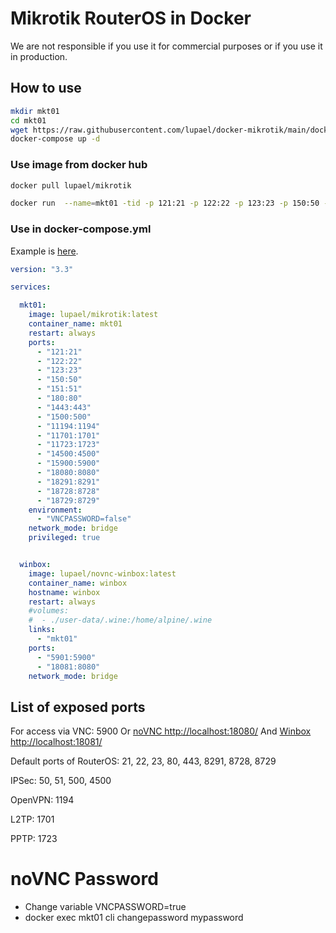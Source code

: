 # Mikrotik RouterOS in Docker



We are not responsible if you use it for commercial purposes or if you use it in production.


## How to use

```bash
mkdir mkt01
cd mkt01
wget https://raw.githubusercontent.com/lupael/docker-mikrotik/main/docker-compose.yml -O docker-compose.yml
docker-compose up -d
```


### Use image from docker hub


```bash
docker pull lupael/mikrotik
```

```bash
docker run  --name=mkt01 -tid -p 121:21 -p 122:22 -p 123:23 -p 150:50 -p 151:51 -p 180:80 -p 1443:443 -p 1500:500 -p 11194:1194 -p 11701:1701 -p 11723:1723 -p 14500:4500 -p 15900:5900 -p 18080:8080 -p 18291:8291 -p 18728:8728 -p 18729:8729 lupael/mikrotik:latest
```


### Use in docker-compose.yml

Example is [here](docker-compose.yml).

```yml
version: "3.3"

services:

  mkt01:
    image: lupael/mikrotik:latest
    container_name: mkt01
    restart: always
    ports:
      - "121:21"
      - "122:22"
      - "123:23"
      - "150:50"
      - "151:51"
      - "180:80"
      - "1443:443"
      - "1500:500"
      - "11194:1194"
      - "11701:1701"
      - "11723:1723"
      - "14500:4500"
      - "15900:5900"
      - "18080:8080"
      - "18291:8291"
      - "18728:8728"
      - "18729:8729"
    environment:
      - "VNCPASSWORD=false"
    network_mode: bridge
    privileged: true


  winbox:
    image: lupael/novnc-winbox:latest
    container_name: winbox
    hostname: winbox
    restart: always
    #volumes:
    #  - ./user-data/.wine:/home/alpine/.wine
    links:
      - "mkt01"
    ports:
      - "5901:5900"
      - "18081:8080"
    network_mode: bridge
```

## List of exposed ports

For access via VNC: 5900 Or [noVNC http://localhost:18080/](http://localhost:18080/) And [Winbox http://localhost:18081/](http://localhost:18081/)

Default ports of RouterOS: 21, 22, 23, 80, 443, 8291, 8728, 8729

IPSec: 50, 51, 500, 4500

OpenVPN: 1194

L2TP: 1701

PPTP: 1723

# noVNC Password

* Change variable VNCPASSWORD=true
* docker exec mkt01 cli changepassword mypassword

